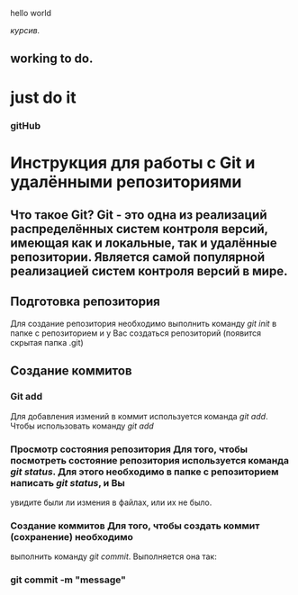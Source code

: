 hello world

*курсив.*


## working to do. 


# just do it


### gitHub 


# Инструкция для работы с Git и удалёнными репозиториями

## Что такое Git? Git - это одна из реализаций распределённых систем контроля версий, имеющая как и локальные, так и удалённые репозитории. Является самой популярной реализацией систем контроля версий в мире.

## Подготовка репозитория
Для создание репозитория необходимо выполнить команду *git init* в папке с репозиторием и у Вас создаться
репозиторий (появится скрытая папка .git)

## Создание коммитов

### Git add
Для добавления измений в коммит используется команда
*git add*. Чтобы использовать команду *git add* 


### Просмотр состояния репозитория Для того, чтобы посмотреть состояние репозитория используется команда *git status*. Для этого необходимо в папке с репозиторием написать *git status*, и Вы
увидите были ли измения в файлах, или их не было.

### Создание коммитов Для того, чтобы создать коммит (сохранение) необходимо
выполнить команду *git commit*. Выполняется она так:

 ### git commit -m "message" 